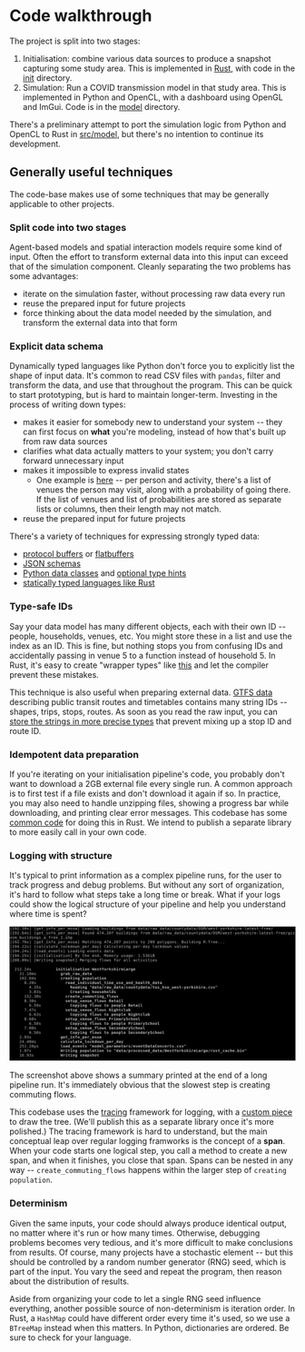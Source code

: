 # Code walkthrough

The project is split into two stages:

1. Initialisation: combine various data sources to produce a snapshot capturing
   some study area. This is implemented in [Rust](https://www.rust-lang.org/),
   with code in the
   [init](https://github.com/dabreegster/rampfs/tree/main/init) directory.
2. Simulation: Run a COVID transmission model in that study area. This is
   implemented in Python and OpenCL, with a dashboard using OpenGL and ImGui.
   Code is in the
   [model](https://github.com/dabreegster/rampfs/tree/main/model) directory.

There's a preliminary attempt to port the simulation logic from Python and
OpenCL to Rust in
[src/model](https://github.com/dabreegster/rampfs/tree/main/init/src/model), but
there's no intention to continue its development.

## Generally useful techniques

The code-base makes use of some techniques that may be generally applicable to
other projects.

### Split code into two stages

Agent-based models and spatial interaction models require some kind of input.
Often the effort to transform external data into this input can exceed that of
the simulation component. Cleanly separating the two problems has some
advantages:

- iterate on the simulation faster, without processing raw data every run
- reuse the prepared input for future projects
- force thinking about the data model needed by the simulation, and transform
  the external data into that form

### Explicit data schema

Dynamically typed languages like Python don't force you to explicitly list the
shape of input data. It's common to read CSV files with `pandas`, filter and
transform the data, and use that throughout the program. This can be quick to
start prototyping, but is hard to maintain longer-term. Investing in the process
of writing down types:

- makes it easier for somebody new to understand your system -- they can first
  focus on **what** you're modeling, instead of how that's built up from raw
  data sources
- clarifies what data actually matters to your system; you don't carry forward
  unnecessary input
- makes it impossible to express invalid states
  - One example is
    [here](https://github.com/dabreegster/rampfs/blob/ddca656761c818a2d586ca5fa6260e1138b94d36/src/lib.rs#L145)
    -- per person and activity, there's a list of venues the person may visit,
    along with a probability of going there. If the list of venues and list of
    probabilities are stored as separate lists or columns, then their length may
    not match.
- reuse the prepared input for future projects

There's a variety of techniques for expressing strongly typed data:

- [protocol buffers](https://developers.google.com/protocol-buffers/docs/pythontutorial)
  or [flatbuffers](https://google.github.io/flatbuffers/)
- [JSON schemas](https://json-schema.org)
- [Python data classes](https://docs.python.org/3/library/dataclasses.html) and
  [optional type hints](https://mypy.readthedocs.io/en/stable/index.html)
- [statically typed languages like Rust](https://github.com/dabreegster/rampfs/blob/ddca656761c818a2d586ca5fa6260e1138b94d36/src/lib.rs#L41)

### Type-safe IDs

Say your data model has many different objects, each with their own ID --
people, households, venues, etc. You might store these in a list and use the
index as an ID. This is fine, but nothing stops you from confusing IDs and
accidentally passing in venue 5 to a function instead of household 5. In Rust,
it's easy to create "wrapper types" like
[this](https://github.com/dabreegster/rampfs/blob/ddca656761c818a2d586ca5fa6260e1138b94d36/src/lib.rs#L260)
and let the compiler prevent these mistakes.

This technique is also useful when preparing external data.
[GTFS data](https://developers.google.com/transit/gtfs/reference) describing
public transit routes and timetables contains many string IDs -- shapes, trips,
stops, routes. As soon as you read the raw input, you can
[store the strings in more precise types](https://github.com/a-b-street/abstreet/blob/c9de8c691c5e7fcf04817c790aeb9d14371c9328/convert_osm/src/gtfs.rs#L178)
that prevent mixing up a stop ID and route ID.

### Idempotent data preparation

If you're iterating on your initialisation pipeline's code, you probably don't
want to download a 2GB external file every single run. A common approach is to
first test if a file exists and don't download it again if so. In practice, you
may also need to handle unzipping files, showing a progress bar while
downloading, and printing clear error messages. This codebase has some
[common code](https://github.com/dabreegster/rampfs/blob/ddca656761c818a2d586ca5fa6260e1138b94d36/src/utilities.rs)
for doing this in Rust. We intend to publish a separate library to more easily
call in your own code.

### Logging with structure

It's typical to print information as a complex pipeline runs, for the user to
track progress and debug problems. But without any sort of organization, it's
hard to follow what steps take a long time or break. What if your logs could
show the logical structure of your pipeline and help you understand where time
is spent?

![](tracing.gif)

The screenshot above shows a summary printed at the end of a long pipeline run.
It's immediately obvious that the slowest step is creating commuting flows.

This codebase uses the [tracing](https://crates.io/crates/tracing) framework for
logging, with a
[custom piece](https://github.com/dabreegster/rampfs/blob/main/src/tracing_span_tree.rs)
to draw the tree. (We'll publish this as a separate library once it's more
polished.) The tracing framework is hard to understand, but the main conceptual
leap over regular logging framworks is the concept of a **span**. When your code
starts one logical step, you call a method to create a new span, and when it
finishes, you close that span. Spans can be nested in any way --
`create_commuting_flows` happens within the larger step of
`creating population`.

### Determinism

Given the same inputs, your code should always produce identical output, no
matter where it's run or how many times. Otherwise, debugging problems becomes
very tedious, and it's more difficult to make conclusions from results. Of
course, many projects have a stochastic element -- but this should be controlled
by a random number generator (RNG) seed, which is part of the input. You vary
the seed and repeat the program, then reason about the distribution of results.

Aside from organizing your code to let a single RNG seed influence everything,
another possible source of non-determinism is iteration order. In Rust, a
`HashMap` could have different order every time it's used, so we use a
`BTreeMap` instead when this matters. In Python, dictionaries are ordered. Be
sure to check for your language.
